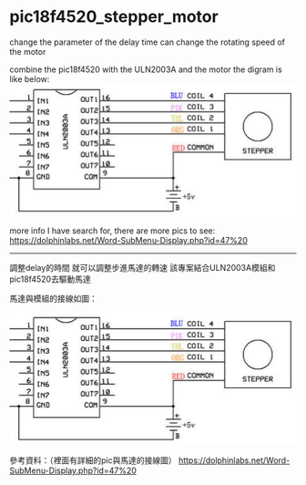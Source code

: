 # pic18f4520_stepper_motor

change the parameter of the delay time can change the rotating speed of the motor

combine the pic18f4520 with the ULN2003A and the motor
the digram is like below:
![image](https://github.com/F74046501/pic18f4520_stepper_motor/blob/master/diagram.png)

more info I have search for, there are more pics to see:
https://dolphinlabs.net/Word-SubMenu-Display.php?id=47%20


-----------------------------------------------------------------------------------


調整delay的時間 就可以調整步進馬達的轉速
該專案結合ULN2003A模組和pic18f4520去驅動馬達

馬達與模組的接線如圖：

![image](https://github.com/F74046501/pic18f4520_stepper_motor/blob/master/diagram.png)

參考資料：（裡面有詳細的pic與馬達的接線圖）
https://dolphinlabs.net/Word-SubMenu-Display.php?id=47%20
